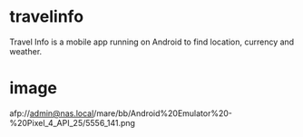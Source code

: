 # travelinfo
Travel Info is a mobile app running on Android to find location, currency and weather. 
# image
afp://admin@nas.local/mare/bb/Android%20Emulator%20-%20Pixel_4_API_25/5556_141.png
